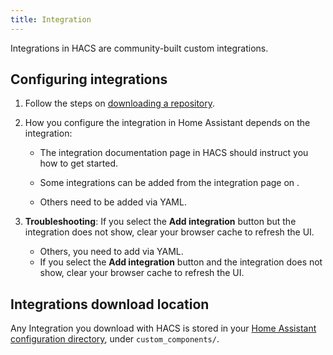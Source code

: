 ```yaml
---
title: Integration
---
```


Integrations in HACS are community-built custom integrations.


## Configuring integrations

1. Follow the steps on [downloading a repository](/docs/use/download_repository.md).

2. How you configure the integration in Home Assistant depends on the integration:

    - The integration documentation page in HACS should instruct you how to get started.

    - Some integrations can be added from the integration page on <!-- hacs:my integrations title="**{{coreui('panel.config')}}** > **{{coreui('ui.panel.config.dashboard.devices.main')}}**" -->.
    - Others need to be added via YAML.
3. **Troubleshooting**: If you select the **Add integration** button but the integration does not show, clear your browser cache to refresh the UI.
    - Others, you need to add via YAML.
    - If you select the **Add integration** button and the integration does not show, clear your browser cache to refresh the UI.


## Integrations download location

Any Integration you download with HACS is stored in your [Home Assistant configuration directory](https://www.home-assistant.io/docs/configuration/#to-find-the-configuration-directory), under `custom_components/`.

